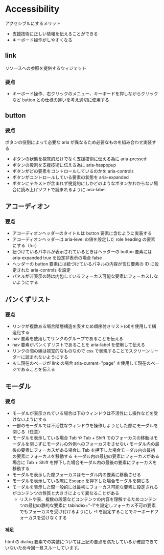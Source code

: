 # Accessibility

アクセシブルにするメリット

- 支援技術に正しい情報を伝えることができる
- キーボード操作がしやすくなる

## link

リソースへの参照を提供するウィジェット

### 要点

- キーボード操作、右クリックのメニュー、キーボードを押しながらクリックなど button との仕様の違いを考え適切に使用する

## button

### 要点

ボタンの役割によって必要な aria が異なるため必要なものを組み合わせ実装する

- ボタンの状態を視覚的だけでなく支援技術に伝える為に aria-pressed
- ボタンの役割を支援技術に伝える為に aria-haspopup
- ボタンがどの要素をコントロールしているのかを aria-controls
- ボタンがコントロールしている要素の状態を aria-expanded
- ボタンにテキストが含まれず視覚的にしかどのようなボタンかわからない場合に読み上げソフトで読まれるように aria-label

## アコーディオン

### 要点

- アコーディオンヘッダーのタイトルは button 要素に含むように実装する
- アコーディオンヘッダーは aria-level の値を設定した role heading の要素にする（h~）
- 紐づけているパネルが表示されているときはヘッダーの button 要素には aria-expanded true を設定非表示の場合 false
- ヘッダーの button 要素には紐づけているパネルの内容が含む要素の ID に設定された aria-controls を設定
- パネルが非表示の時は内包しているフォーカス可能な要素にフォーカスしないようにする

## パンくずリスト

### 要点

- リンクが複数ある場合階層構造を表すため順序付きリスト(ol)を使用して構造化する
- nav 要素を使用してリンクのグループであることを伝える
- nav 要素がパンくずリストであることを aria-label を使用して伝える
- リンクの間の線は視覚的なものなので css で表現することでスクリーンリーダーに読まれないようにする
- もし現在のページが link の場合 aria-current="page" を使用して現在のページであることを伝える

## モーダル

### 要点

- モーダルが表示されている場合は下のウィンドウは不活性にし操作などを受けないようにする
- 一部のモーダルでは不活性なウィンドウを操作しようとした際にモーダルを閉じる（任意）
- モーダルを表示している場合 Tab や Tab + Shift でのフォーカスの移動はモーダルを閉じずにモーダルの外側へのフォーカスをさせない
  モーダル内の最後の要素にフォーカスがある場合に Tab を押下した場合モーダル内の最初の要素にフォーカスを移動する
  モーダル内の最初の要素にフォーカスがある場合に Tab + Shift を押下した場合モーダル内の最後の要素にフォーカスを移動する
- モーダルを表示した際フォーカスはモーダル内の要素に移動させる
- モーダルを表示している際に Escape を押下した場合モーダルを閉じる
- モーダルを表示した際一般的には最初にフォーカス可能な要素に設定されるがコンテンツの性質と大きさによって異なることがある
  - リストや表、複数の段落などコンテンツの内容を理解するためコンテンツの最初の静的な要素に tabindex="-1"を設定しフォーカス不可の要素でもフォーカスを受け付けるようにし -1 を設定することでキーボードフォーカスを受けなくする

#### 補足

html の dialog 要素での実装については上記の要点を満たしているか確認できていないため今回一旦スルーしています。
